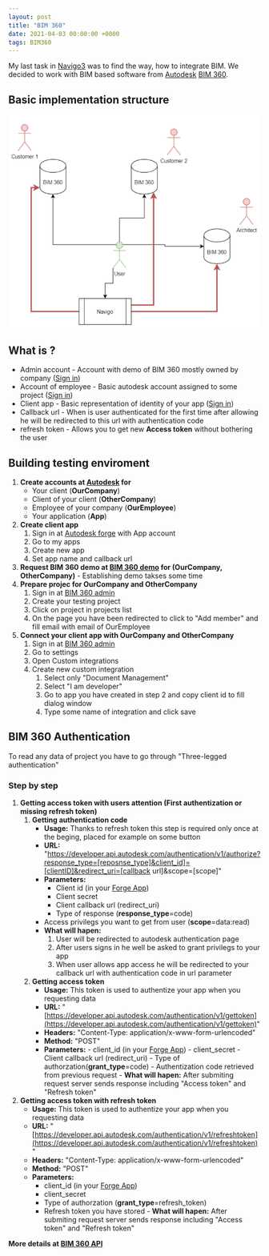 ```yaml
---
layout: post
title: "BIM 360"
date: 2021-04-03 00:00:00 +0000
tags: BIM360
---
```


My last task in [Navigo3](https://navigo3.com/) was to find the way, how to integrate BIM.
We decided to work with BIM based software from [Autodesk](https://www.autodesk.com/) [BIM 360](https://www.autodesk.com/bim-360/).

## Basic implementation structure
![BIM 360 demo diagram](/assets/img/bim360-demo-diagram.PNG)
    
## What is ?
 - Admin account - Account with demo of BIM 360 mostly owned by company ([Sign in](https://admin.b360.autodesk.com))
 - Account of employee - Basic autodesk account assigned to some project ([Sign in]((https://www.autodesk.com/)))
 - Client app - Basic representation of identity of your app ([Sign in](https://forge.autodesk.com/))
 - Callback url - When is user authenticated for the first time after allowing he will be redirected to this url with authentication code
 - refresh token - Allows you to get new **Access token** without bothering the user

## Building testing enviroment
   1. **Create accounts at [Autodesk](https://www.autodesk.com/) for**
      - Your client (**OurCompany**)
      - Client of your client (**OtherCompany**)
      - Employee of your company (**OurEmployee**)
      - Your application (**App**)
  2. **Create client app**
      1. Sign in at [Autodesk forge](https://forge.autodesk.com/)  with App account
      2. Go to my apps
      3. Create new app
      4. Set app name and callback url
  3. **Request BIM 360 demo at [BIM 360 demo](https://www.autodesk.com/bim-360/start-for-free/) for (OurCompany, OtherCompany)** - Establishing demo takses some time
  4. **Prepare projec for OurCompany and OtherCompany**
      1. Sign in at [BIM 360 admin](https://admin.b360.autodesk.com)  
      2. Create your testing project
      3. Click on project in projects list
      4. On the page you have been redirected to click to "Add member" and fill email with email of OurEmployee
  5. **Connect your client app with OurCompany and OtherCompany**
       1. Sign in at [BIM 360 admin](https://admin.b360.autodesk.com)  
       2. Go to settings
       3. Open Custom integrations
       4. Create new custom integration
           1. Select only "Document Management"
           2. Select "I am developer"
           3. Go to app you have created in step 2 and copy client id to fill dialog window
           4. Type some name of integration and click save 

## BIM 360 Authentication
   To read any data of project you have to go through "Three-legged authentication"
   ### Step by step
   1. **Getting access token with users attention (First authentization or missing refresh token)**
        1. **Getting authentication code**
            - **Usage:** Thanks to refresh token this step is required only once at the beging, placed for example on some button
            - **URL:** "https://developer.api.autodesk.com/authentication/v1/authorize?response_type=[reposnse_type]&client_id]=[clientID]&redirect_uri=[callback url]&scope=[scope]" 
            - **Parameters:**
                - Client id (in your [Forge App](https://forge.autodesk.com/))
                - Client secret
                - Client callback url (redirect_uri)
                - Type of response (**response_type**=code)
            - Access privilegs you want to get from user (**scope**=data:read)
            - **What will hapen:**
                1. User will be redirected to autodesk authentication page
                2. After users signs in he well be asked to grant privilegs to your app
                3. When user allows app access he will be redirected to your callback url with authentication code in url parameter
        2. **Getting access token**
              - **Usage:** This token is used to authentize your app when you requesting data
              - **URL:** "[https://developer.api.autodesk.com/authentication/v1/gettoken](https://developer.api.autodesk.com/authentication/v1/gettoken)"
              - **Headers:** "Content-Type: application/x-www-form-urlencoded"
              - **Method:** "POST"
              - **Parameters:**
                    - client_id (in your [Forge App](https://forge.autodesk.com/))
                    - client_secret
                    - Client callback url (redirect_uri)
                    - Type of authorzation(**grant_type**=code)
                    -  Authentization code retrieved from previous request
               - **What will hapen:** After submiting request server sends response including "Access token" and "Refresh token"
  2. **Getting access token with refresh token**
        - **Usage:** This token is used to authentize your app when you requesting data
        - **URL:** "[https://developer.api.autodesk.com/authentication/v1/refreshtoken](https://developer.api.autodesk.com/authentication/v1/refreshtoken)"
        - **Headers:** "Content-Type: application/x-www-form-urlencoded"
        - **Method:** "POST"
        - **Parameters:**
             - client_id (in your [Forge App](https://forge.autodesk.com/))
             - client_secret
             - Type of authorzation (**grant_type**=refresh_token)
             - Refresh token you have stored
         - **What will hapen:** After submiting request server sends response including "Access token" and "Refresh token"  
 
 
**More details at [BIM 360 API](https://forge.autodesk.com/en/docs/bim360/v1/overview/introduction/)**
           
